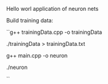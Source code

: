 Hello worl application of neuron nets

Build training data:

``g++ trainingData.cpp -o trainingData

./trainingData > trainingData.txt

g++ main.cpp -o neuron

./neuron

``
